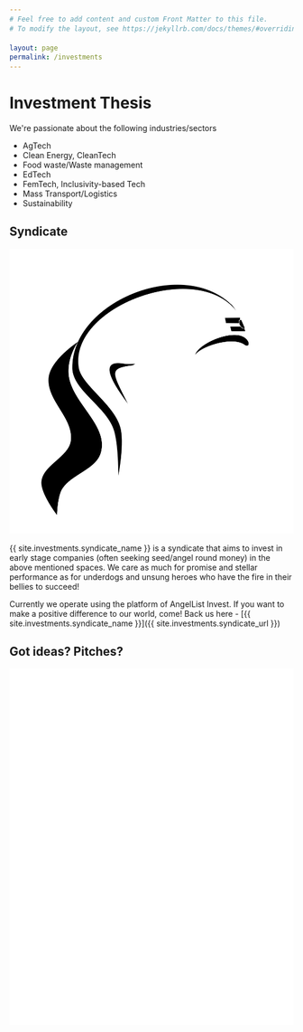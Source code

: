 ```yaml
---
# Feel free to add content and custom Front Matter to this file.
# To modify the layout, see https://jekyllrb.com/docs/themes/#overriding-theme-defaults

layout: page
permalink: /investments
---
```


# Investment Thesis
We're passionate about the following industries/sectors
- AgTech
- Clean Energy, CleanTech
- Food waste/Waste management
- EdTech
- FemTech, Inclusivity-based Tech
- Mass Transport/Logistics
- Sustainability

## Syndicate

![Chaanakya](docs/images/chanakya.svg)

{{ site.investments.syndicate_name }} is a syndicate that aims to invest in early stage companies (often seeking seed/angel round money) in the above mentioned spaces. We care as much for promise and stellar performance as for underdogs and unsung heroes who have the fire in their bellies to succeed!

Currently we operate using the platform of AngelList Invest. If you want to make a positive difference to our world, come! Back us here - [{{ site.investments.syndicate_name }}]({{ site.investments.syndicate_url }})

## Got ideas? Pitches?
<!-- Sprintful inline widget begin -->
<div class="sprintful-inline-widget" data-url="https://on.sprintful.com/vt" style="min-width:320px;height:630px;background-color:#fff;"></div>
<script type="text/javascript" src="https://app.sprintful.com/widget/v1.js"></script>
<!-- Sprintful inline widget end -->